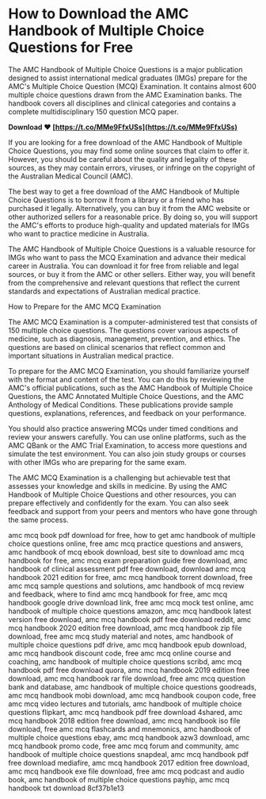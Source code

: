 
 
# How to Download the AMC Handbook of Multiple Choice Questions for Free
 
The AMC Handbook of Multiple Choice Questions is a major publication designed to assist international medical graduates (IMGs) prepare for the AMC's Multiple Choice Question (MCQ) Examination. It contains almost 600 multiple choice questions drawn from the AMC Examination banks. The handbook covers all disciplines and clinical categories and contains a complete multidisciplinary 150 question MCQ paper.
 
**Download ❤ [https://t.co/MMe9FfxUSs](https://t.co/MMe9FfxUSs)**


 
If you are looking for a free download of the AMC Handbook of Multiple Choice Questions, you may find some online sources that claim to offer it. However, you should be careful about the quality and legality of these sources, as they may contain errors, viruses, or infringe on the copyright of the Australian Medical Council (AMC).
 
The best way to get a free download of the AMC Handbook of Multiple Choice Questions is to borrow it from a library or a friend who has purchased it legally. Alternatively, you can buy it from the AMC website or other authorized sellers for a reasonable price. By doing so, you will support the AMC's efforts to produce high-quality and updated materials for IMGs who want to practice medicine in Australia.
 
The AMC Handbook of Multiple Choice Questions is a valuable resource for IMGs who want to pass the MCQ Examination and advance their medical career in Australia. You can download it for free from reliable and legal sources, or buy it from the AMC or other sellers. Either way, you will benefit from the comprehensive and relevant questions that reflect the current standards and expectations of Australian medical practice.
  
How to Prepare for the AMC MCQ Examination
 
The AMC MCQ Examination is a computer-administered test that consists of 150 multiple choice questions. The questions cover various aspects of medicine, such as diagnosis, management, prevention, and ethics. The questions are based on clinical scenarios that reflect common and important situations in Australian medical practice.
 
To prepare for the AMC MCQ Examination, you should familiarize yourself with the format and content of the test. You can do this by reviewing the AMC's official publications, such as the AMC Handbook of Multiple Choice Questions, the AMC Annotated Multiple Choice Questions, and the AMC Anthology of Medical Conditions. These publications provide sample questions, explanations, references, and feedback on your performance.
 
You should also practice answering MCQs under timed conditions and review your answers carefully. You can use online platforms, such as the AMC QBank or the AMC Trial Examination, to access more questions and simulate the test environment. You can also join study groups or courses with other IMGs who are preparing for the same exam.
 
The AMC MCQ Examination is a challenging but achievable test that assesses your knowledge and skills in medicine. By using the AMC Handbook of Multiple Choice Questions and other resources, you can prepare effectively and confidently for the exam. You can also seek feedback and support from your peers and mentors who have gone through the same process.
 
amc mcq book pdf download for free,  how to get amc handbook of multiple choice questions online,  free amc mcq practice questions and answers,  amc handbook of mcq ebook download,  best site to download amc mcq handbook for free,  amc mcq exam preparation guide free download,  amc handbook of clinical assessment pdf free download,  download amc mcq handbook 2021 edition for free,  amc mcq handbook torrent download,  free amc mcq sample questions and solutions,  amc handbook of mcq review and feedback,  where to find amc mcq handbook for free,  amc mcq handbook google drive download link,  free amc mcq mock test online,  amc handbook of multiple choice questions amazon,  amc mcq handbook latest version free download,  amc mcq handbook pdf free download reddit,  amc mcq handbook 2020 edition free download,  amc mcq handbook zip file download,  free amc mcq study material and notes,  amc handbook of multiple choice questions pdf drive,  amc mcq handbook epub download,  amc mcq handbook discount code,  free amc mcq online course and coaching,  amc handbook of multiple choice questions scribd,  amc mcq handbook pdf free download quora,  amc mcq handbook 2019 edition free download,  amc mcq handbook rar file download,  free amc mcq question bank and database,  amc handbook of multiple choice questions goodreads,  amc mcq handbook mobi download,  amc mcq handbook coupon code,  free amc mcq video lectures and tutorials,  amc handbook of multiple choice questions flipkart,  amc mcq handbook pdf free download 4shared,  amc mcq handbook 2018 edition free download,  amc mcq handbook iso file download,  free amc mcq flashcards and mnemonics,  amc handbook of multiple choice questions ebay,  amc mcq handbook azw3 download,  amc mcq handbook promo code,  free amc mcq forum and community,  amc handbook of multiple choice questions snapdeal,  amc mcq handbook pdf free download mediafire,  amc mcq handbook 2017 edition free download,  amc mcq handbook exe file download,  free amc mcq podcast and audio book,  amc handbook of multiple choice questions payhip,  amc mcq handbook txt download
 8cf37b1e13
 
